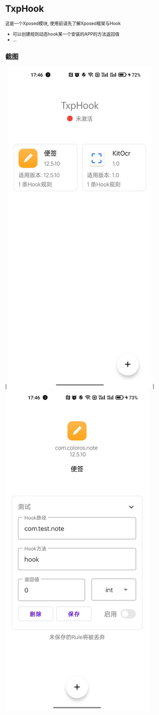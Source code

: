 # TxpHook

这是一个Xposed模块, 使用前请先了解Xposed框架与Hook

- 可以创建规则动态hook某一个安装的APP的方法返回值
- ...

## 截图

|  ![TxpHook](screenshot/1.jpg)  | ![TxpHook](screenshot/2.jpg)
